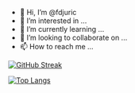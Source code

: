 - 👋 Hi, I’m @fdjuric
- 👀 I’m interested in ...
- 🌱 I’m currently learning ...
- 💞️ I’m looking to collaborate on ...
- 📫 How to reach me ...


[![GitHub Streak](http://github-readme-streak-stats.herokuapp.com?user=fdjuricc&theme=dark&background=000000)](https://git.io/streak-stats)

[![Top Langs](https://github-readme-stats.vercel.app/api/top-langs/?username=fdjuricc&layout=compact&theme=vision-friendly-dark)](https://github.com/anuraghazra/github-readme-stats)
